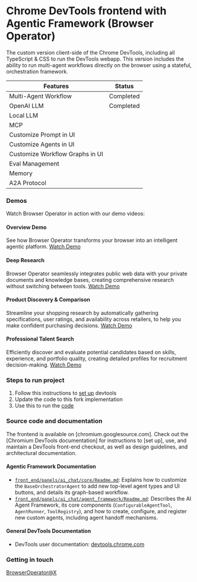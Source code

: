 # Chrome DevTools frontend with Agentic Framework (Browser Operator)

The custom version client-side of the Chrome DevTools, including all TypeScript & CSS to run the DevTools webapp. This version includes the ability to run multi-agent workflows directly on the browser using a stateful, orchestration framework.

|Features| Status |
|--|--|
| Multi-Agent Workflow | Completed |
| OpenAI LLM | Completed |
| Local LLM | |
| MCP | |
| Customize Prompt in UI| |
| Customize Agents in UI| |
| Customize Workflow Graphs in UI| |
| Eval Management | |
| Memory | |
| A2A Protocol | |

### Demos

Watch Browser Operator in action with our demo videos:

#### Overview Demo
See how Browser Operator transforms your browser into an intelligent agentic platform.
[Watch Demo](https://player.vimeo.com/video/1081705645)

#### Deep Research
Browser Operator seamlessly integrates public web data with your private documents and knowledge bases, creating comprehensive research without switching between tools.
[Watch Demo](https://player.vimeo.com/video/1081705602)

#### Product Discovery & Comparison
Streamline your shopping research by automatically gathering specifications, user ratings, and availability across retailers, to help you make confident purchasing decisions.
[Watch Demo](https://player.vimeo.com/video/1081705556)

#### Professional Talent Search
Efficiently discover and evaluate potential candidates based on skills, experience, and portfolio quality, creating detailed profiles for recruitment decision-making.
[Watch Demo](https://player.vimeo.com/video/1082407151)

### Steps to run project

1. Follow this instructions to [set up](chromium.googlesource.com) devtools
2. Update the code to this fork implementation
3. Use this to run the [code](https://github.com/tysonthomas9/browser-operator-devtools-frontend/blob/main/front_end/panels/ai_chat/Readme.md)

### Source code and documentation

The frontend is available on [chromium.googlesource.com]. Check out the [Chromium DevTools
documentation] for instructions to [set up], use, and maintain a DevTools front-end checkout,
as well as design guidelines, and architectural documentation.

#### Agentic Framework Documentation

*   [`front_end/panels/ai_chat/core/Readme.md`](front_end/panels/ai_chat/core/Readme.md): Explains how to customize the `BaseOrchestratorAgent` to add new top-level agent types and UI buttons, and details its graph-based workflow.
*   [`front_end/panels/ai_chat/agent_framework/Readme.md`](front_end/panels/ai_chat/agent_framework/Readme.md): Describes the AI Agent Framework, its core components (`ConfigurableAgentTool`, `AgentRunner`, `ToolRegistry`), and how to create, configure, and register new custom agents, including agent handoff mechanisms.

#### General DevTools Documentation

- DevTools user documentation: [devtools.chrome.com](https://devtools.chrome.com)




### Getting in touch

[BrowserOperator@X](https://x.com/BrowserOperator)
